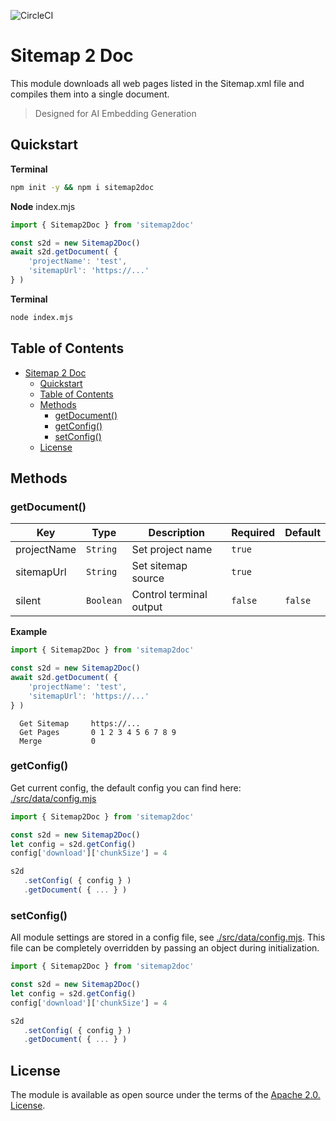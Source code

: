 ![CircleCI](https://img.shields.io/circleci/build/github/a6b8/sitemap2doc/main)

# Sitemap 2 Doc

This module downloads all web pages listed in the Sitemap.xml file and compiles them into a single document.

> Designed for AI Embedding Generation

## Quickstart

**Terminal**
```bash
npm init -y && npm i sitemap2doc
```

**Node**
index.mjs

```js
import { Sitemap2Doc } from 'sitemap2doc'

const s2d = new Sitemap2Doc()
await s2d.getDocument( {
    'projectName': 'test',
    'sitemapUrl': 'https://...'
} )
```

**Terminal**
```bash
node index.mjs
```

## Table of Contents

- [Sitemap 2 Doc](#sitemap-2-doc)
  - [Quickstart](#quickstart)
  - [Table of Contents](#table-of-contents)
  - [Methods](#methods)
    - [getDocument()](#getdocument)
    - [getConfig()](#getconfig)
    - [setConfig()](#setconfig)
  - [License](#license)

## Methods

### getDocument()

| Key              | Type                  | Description                                           | Required | Default  |
| ---------------- | --------------------- | ----------------------------------------------------- | -------- | -------- |
| projectName      | `String`              | Set project name                                       | `true`   |       |
| sitemapUrl       | `String`              | Set sitemap source                                    | `true`   |       |
| silent           | `Boolean`             | Control terminal output                               | `false`  | `false`      |


**Example**

```js
import { Sitemap2Doc } from 'sitemap2doc'

const s2d = new Sitemap2Doc()
await s2d.getDocument( {
    'projectName': 'test',
    'sitemapUrl': 'https://...'
} )
```

```terminal
  Get Sitemap     https://...
  Get Pages       0 1 2 3 4 5 6 7 8 9  
  Merge           0 
```

### getConfig()

Get current config, the default config you can find here: [./src/data/config.mjs](./src/data/config.mjs)

 ```js
import { Sitemap2Doc } from 'sitemap2doc'

const s2d = new Sitemap2Doc()
let config = s2d.getConfig()
config['download']['chunkSize'] = 4

s2d
    .setConfig( { config } )
    .getDocument( { ... } )
```


### setConfig()

All module settings are stored in a config file, see [./src/data/config.mjs](./src/data/config.mjs). This file can be completely overridden by passing an object during initialization.

 ```js
import { Sitemap2Doc } from 'sitemap2doc'

const s2d = new Sitemap2Doc()
let config = s2d.getConfig()
config['download']['chunkSize'] = 4

s2d
    .setConfig( { config } )
    .getDocument( { ... } )
```


## License

The module is available as open source under the terms of the [Apache 2.0. License](https://github.com/a6b8/sitemap2doc/blob/main/LICENSE).